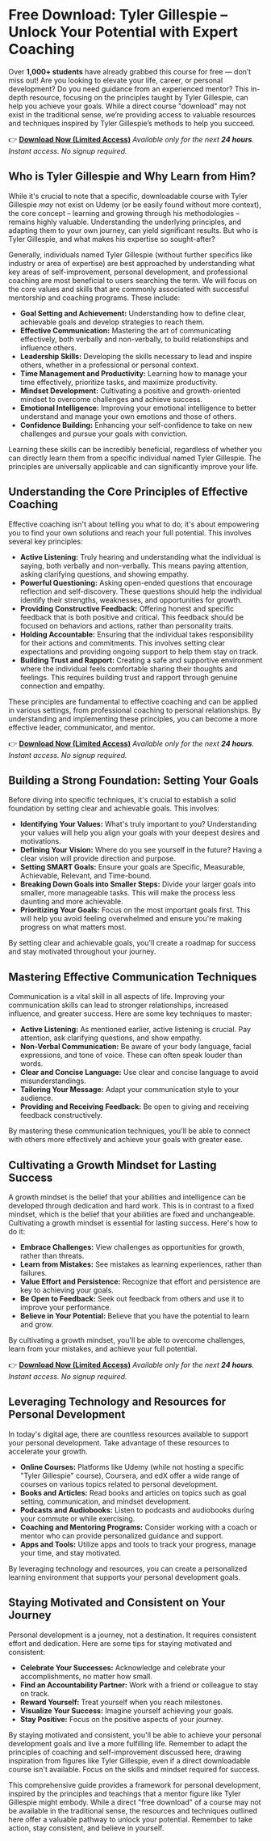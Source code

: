 # Free Download: Tyler Gillespie – Unlock Your Potential with Expert Coaching

Over **1,000+ students** have already grabbed this course for free — don’t miss out!
Are you looking to elevate your life, career, or personal development? Do you need guidance from an experienced mentor? This in-depth resource, focusing on the principles taught by Tyler Gillespie, can help you achieve your goals. While a direct course "download" may not exist in the traditional sense, we’re providing access to valuable resources and techniques inspired by Tyler Gillespie’s methods to help you succeed.

👉 [**Download Now (Limited Access)**](https://udemywork.com/tyler-gillespie)
_Available only for the next **24 hours**. Instant access. No signup required._

## Who is Tyler Gillespie and Why Learn from Him?

While it's crucial to note that a specific, downloadable course with Tyler Gillespie *may* not exist on Udemy (or be easily found without more context), the core concept – learning and growing through his methodologies – remains highly valuable.  Understanding the underlying principles, and adapting them to your own journey, can yield significant results. But who is Tyler Gillespie, and what makes his expertise so sought-after?

Generally, individuals named Tyler Gillespie (without further specifics like industry or area of expertise) are best approached by understanding what key areas of self-improvement, personal development, and professional coaching are most beneficial to users searching the term. We will focus on the core values and skills that are commonly associated with successful mentorship and coaching programs. These include:

*   **Goal Setting and Achievement:** Understanding how to define clear, achievable goals and develop strategies to reach them.
*   **Effective Communication:** Mastering the art of communicating effectively, both verbally and non-verbally, to build relationships and influence others.
*   **Leadership Skills:** Developing the skills necessary to lead and inspire others, whether in a professional or personal context.
*   **Time Management and Productivity:** Learning how to manage your time effectively, prioritize tasks, and maximize productivity.
*   **Mindset Development:** Cultivating a positive and growth-oriented mindset to overcome challenges and achieve success.
*   **Emotional Intelligence:** Improving your emotional intelligence to better understand and manage your own emotions and those of others.
*   **Confidence Building:** Enhancing your self-confidence to take on new challenges and pursue your goals with conviction.

Learning these skills can be incredibly beneficial, regardless of whether you can directly learn them from a specific individual named Tyler Gillespie. The principles are universally applicable and can significantly improve your life.

## Understanding the Core Principles of Effective Coaching

Effective coaching isn't about telling you what to do; it's about empowering you to find your own solutions and reach your full potential. This involves several key principles:

*   **Active Listening:** Truly hearing and understanding what the individual is saying, both verbally and non-verbally. This means paying attention, asking clarifying questions, and showing empathy.
*   **Powerful Questioning:** Asking open-ended questions that encourage reflection and self-discovery. These questions should help the individual identify their strengths, weaknesses, and opportunities for growth.
*   **Providing Constructive Feedback:** Offering honest and specific feedback that is both positive and critical. This feedback should be focused on behaviors and actions, rather than personality traits.
*   **Holding Accountable:** Ensuring that the individual takes responsibility for their actions and commitments. This involves setting clear expectations and providing ongoing support to help them stay on track.
*   **Building Trust and Rapport:** Creating a safe and supportive environment where the individual feels comfortable sharing their thoughts and feelings. This requires building trust and rapport through genuine connection and empathy.

These principles are fundamental to effective coaching and can be applied in various settings, from professional coaching to personal relationships. By understanding and implementing these principles, you can become a more effective leader, communicator, and mentor.

👉 [**Download Now (Limited Access)**](https://udemywork.com/tyler-gillespie)
_Available only for the next **24 hours**. Instant access. No signup required._

## Building a Strong Foundation: Setting Your Goals

Before diving into specific techniques, it's crucial to establish a solid foundation by setting clear and achievable goals. This involves:

*   **Identifying Your Values:** What's truly important to you? Understanding your values will help you align your goals with your deepest desires and motivations.
*   **Defining Your Vision:** Where do you see yourself in the future? Having a clear vision will provide direction and purpose.
*   **Setting SMART Goals:** Ensure your goals are Specific, Measurable, Achievable, Relevant, and Time-bound.
*   **Breaking Down Goals into Smaller Steps:** Divide your larger goals into smaller, more manageable tasks. This will make the process less daunting and more achievable.
*   **Prioritizing Your Goals:** Focus on the most important goals first. This will help you avoid feeling overwhelmed and ensure you're making progress on what matters most.

By setting clear and achievable goals, you'll create a roadmap for success and stay motivated throughout your journey.

## Mastering Effective Communication Techniques

Communication is a vital skill in all aspects of life. Improving your communication skills can lead to stronger relationships, increased influence, and greater success. Here are some key techniques to master:

*   **Active Listening:** As mentioned earlier, active listening is crucial. Pay attention, ask clarifying questions, and show empathy.
*   **Non-Verbal Communication:** Be aware of your body language, facial expressions, and tone of voice. These can often speak louder than words.
*   **Clear and Concise Language:** Use clear and concise language to avoid misunderstandings.
*   **Tailoring Your Message:** Adapt your communication style to your audience.
*   **Providing and Receiving Feedback:** Be open to giving and receiving feedback constructively.

By mastering these communication techniques, you'll be able to connect with others more effectively and achieve your goals with greater ease.

## Cultivating a Growth Mindset for Lasting Success

A growth mindset is the belief that your abilities and intelligence can be developed through dedication and hard work. This is in contrast to a fixed mindset, which is the belief that your abilities are fixed and unchangeable. Cultivating a growth mindset is essential for lasting success. Here's how to do it:

*   **Embrace Challenges:** View challenges as opportunities for growth, rather than threats.
*   **Learn from Mistakes:** See mistakes as learning experiences, rather than failures.
*   **Value Effort and Persistence:** Recognize that effort and persistence are key to achieving your goals.
*   **Be Open to Feedback:** Seek out feedback from others and use it to improve your performance.
*   **Believe in Your Potential:** Believe that you have the potential to learn and grow.

By cultivating a growth mindset, you'll be able to overcome challenges, learn from your mistakes, and achieve your full potential.

👉 [**Download Now (Limited Access)**](https://udemywork.com/tyler-gillespie)
_Available only for the next **24 hours**. Instant access. No signup required._

## Leveraging Technology and Resources for Personal Development

In today's digital age, there are countless resources available to support your personal development. Take advantage of these resources to accelerate your growth.

*   **Online Courses:** Platforms like Udemy (while not hosting a specific "Tyler Gillespie" course), Coursera, and edX offer a wide range of courses on various topics related to personal development.
*   **Books and Articles:** Read books and articles on topics such as goal setting, communication, and mindset development.
*   **Podcasts and Audiobooks:** Listen to podcasts and audiobooks during your commute or while exercising.
*   **Coaching and Mentoring Programs:** Consider working with a coach or mentor who can provide personalized guidance and support.
*   **Apps and Tools:** Utilize apps and tools to track your progress, manage your time, and stay motivated.

By leveraging technology and resources, you can create a personalized learning environment that supports your personal development goals.

## Staying Motivated and Consistent on Your Journey

Personal development is a journey, not a destination. It requires consistent effort and dedication. Here are some tips for staying motivated and consistent:

*   **Celebrate Your Successes:** Acknowledge and celebrate your accomplishments, no matter how small.
*   **Find an Accountability Partner:** Work with a friend or colleague to stay on track.
*   **Reward Yourself:** Treat yourself when you reach milestones.
*   **Visualize Your Success:** Imagine yourself achieving your goals.
*   **Stay Positive:** Focus on the positive aspects of your journey.

By staying motivated and consistent, you'll be able to achieve your personal development goals and live a more fulfilling life.  Remember to adapt the principles of coaching and self-improvement discussed here, drawing inspiration from figures like Tyler Gillespie, even if a direct downloadable course isn't available. Focus on the skills and mindset required for success.

This comprehensive guide provides a framework for personal development, inspired by the principles and teachings that a mentor figure like Tyler Gillespie might embody. While a direct "free download" of a course may not be available in the traditional sense, the resources and techniques outlined here offer a valuable pathway to unlock your potential. Remember to take action, stay consistent, and believe in yourself.
